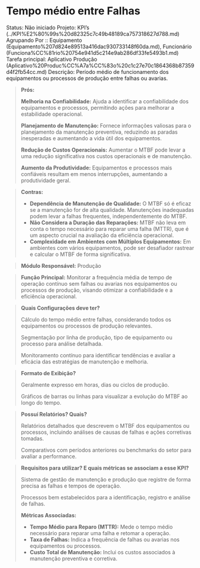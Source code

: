 # Tempo médio entre Falhas

Status: Não iniciado
Projeto: KPI’s (../KPI%E2%80%99s%20d82325c7c49b48189ca757318627d788.md)
Agrupando Por :: Equipamento (Equipamento%207d824e89513a416dac930733148f60da.md), Funcionário (Funciona%CC%81rio%20754e941d5c214e9ab286df33fe5493b1.md)
Tarefa principal: Aplicativo Produção (Aplicativo%20Produc%CC%A7a%CC%83o%20c1c27e70c1864368b87359d4f2fb54cc.md)
Descrição: Período médio de funcionamento dos equipamentos ou processos de produção entre falhas ou avarias.

> **Prós:**
> 
> 
> **Melhoria na Confiabilidade:** Ajuda a identificar a confiabilidade dos equipamentos e processos, permitindo ações para melhorar a estabilidade operacional.
> 
> **Planejamento de Manutenção:** Fornece informações valiosas para o planejamento da manutenção preventiva, reduzindo as paradas inesperadas e aumentando a vida útil dos equipamentos.
> 
> **Redução de Custos Operacionais:** Aumentar o MTBF pode levar a uma redução significativa nos custos operacionais e de manutenção.
> 
> **Aumento da Produtividade:** Equipamentos e processos mais confiáveis resultam em menos interrupções, aumentando a produtividade geral.
> 

> **Contras:**
> 
> - **Dependência de Manutenção de Qualidade:** O MTBF só é eficaz se a manutenção for de alta qualidade. Manutenções inadequadas podem levar a falhas frequentes, independentemente do MTBF.
> - **Não Considera a Duração das Reparações:** MTBF não leva em conta o tempo necessário para reparar uma falha (MTTR), que é um aspecto crucial na avaliação da eficiência operacional.
> - **Complexidade em Ambientes com Múltiplos Equipamentos:** Em ambientes com vários equipamentos, pode ser desafiador rastrear e calcular o MTBF de forma significativa.

> **Módulo Responsável:**
Produção
> 

> **Função Principal:**
Monitorar a frequência média de tempo de operação contínuo sem falhas ou avarias nos equipamentos ou processos de produção, visando otimizar a confiabilidade e a eficiência operacional.
> 

> **Quais Configurações deve ter?**
> 
> 
> Cálculo do tempo médio entre falhas, considerando todos os equipamentos ou processos de produção relevantes.
> 
> Segmentação por linha de produção, tipo de equipamento ou processo para análise detalhada.
> 
> Monitoramento contínuo para identificar tendências e avaliar a eficácia das estratégias de manutenção e melhoria.
> 

> **Formato de Exibição?**
> 
> 
> Geralmente expresso em horas, dias ou ciclos de produção.
> 
> Gráficos de barras ou linhas para visualizar a evolução do MTBF ao longo do tempo.
> 

> **Possuí Relatórios? Quais?**
> 
> 
> Relatórios detalhados que descrevem o MTBF dos equipamentos ou processos, incluindo análises de causas de falhas e ações corretivas tomadas.
> 
> Comparativos com períodos anteriores ou benchmarks do setor para avaliar a performance.
> 

> **Requisitos para utilizar? E quais métricas se associam a esse KPI?**
> 
> 
> Sistema de gestão de manutenção e produção que registre de forma precisa as falhas e tempos de operação.
> 
> Processos bem estabelecidos para a identificação, registro e análise de falhas.
> 
> **Métricas Associadas:**
> 
> - **Tempo Médio para Reparo (MTTR):** Mede o tempo médio necessário para reparar uma falha e retomar a operação.
> - **Taxa de Falhas:** Indica a frequência de falhas ou avarias nos equipamentos ou processos.
> - **Custo Total de Manutenção:** Inclui os custos associados à manutenção preventiva e corretiva.